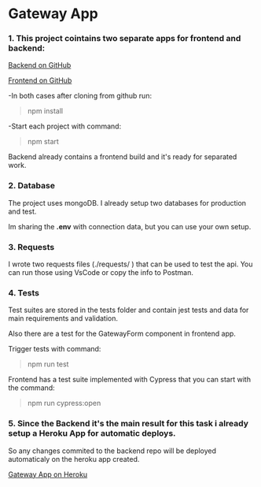 # Gateway App

### 1. This project cointains two separate apps for frontend and backend:

[Backend on GitHub](https://github.com/manglynho/rml_gateways)

[Frontend on GitHub](https://github.com/manglynho/rml_gateways_frontend)

-In both cases after cloning from github run:

>npm install

-Start each project with command:

>npm start

Backend already contains a frontend build and it's ready for separated work. 

### 2. Database
The project uses mongoDB. I already setup two databases for production and test. 

Im sharing the **.env** with connection data, but you can use your own setup. 

### 3. Requests
I wrote two requests files (./requests/ ) that can be used to test the api. 
You can run those using VsCode or copy the info to Postman.

### 4. Tests
Test suites are stored in the tests folder and contain jest tests and data for main requirements and validation.

Also there are a test for the GatewayForm component in frontend app.

Trigger tests with command:
>npm run test

Frontend has a test suite implemented with Cypress that you can start with the command: 
>npm run cypress:open

### 5. Since the Backend it's the main result for this task i already setup a Heroku App for automatic deploys. 
So any changes commited to the backend repo will be deployed automaticaly on the heroku app created.

[Gateway App on Heroku](https://reiner-gateways-app.herokuapp.com)
